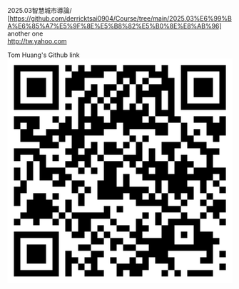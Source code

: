 2025.03智慧城市導論/<br>
[https://github.com/derricktsai0904/Course/tree/main/2025.03%E6%99%BA%E6%85%A7%E5%9F%8E%E5%B8%82%E5%B0%8E%E8%AB%96]
<br>
another one<br>
http://tw.yahoo.com

Tom Huang's Github link
![image](https://github.com/HuangHungYu/OpenCV/blob/main/QRCode.png)
